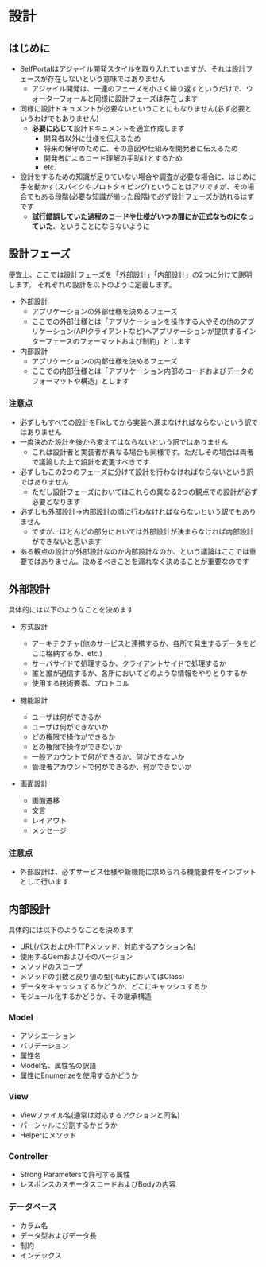 # 設計
## はじめに
* SelfPortalはアジャイル開発スタイルを取り入れていますが、それは設計フェーズが存在しないという意味ではありません
    * アジャイル開発は、一連のフェーズを小さく繰り返すというだけで、ウォーターフォールと同様に設計フェーズは存在します
* 同様に設計ドキュメントが必要ないということにもなりません(必ず必要というわけでもありません)
    * **必要に応じて**設計ドキュメントを適宜作成します
        * 開発者以外に仕様を伝えるため
        * 将来の保守のために、その意図や仕組みを開発者に伝えるため
        * 開発者によるコード理解の手助けとするため
        * etc.
* 設計をするための知識が足りていない場合や調査が必要な場合に、はじめに手を動かす(スパイクやプロトタイピング)ということはアリですが、その場合でもある段階(必要な知識が揃った段階)で必ず設計フェーズが訪れるはずです
    * **試行錯誤していた過程のコードや仕様がいつの間にか正式なものになっていた**、ということにならないように

## 設計フェーズ
便宜上、ここでは設計フェーズを「外部設計」「内部設計」の2つに分けて説明します。
それぞれの設計を以下のように定義します。

* 外部設計
    * アプリケーションの外部仕様を決めるフェーズ
    * ここでの外部仕様とは「アプリケーションを操作する人やその他のアプリケーション(APIクライアントなど)へアプリケーションが提供するインターフェースのフォーマットおよび制約」とします
* 内部設計
    * アプリケーションの内部仕様を決めるフェーズ
    * ここでの内部仕様とは「アプリケーション内部のコードおよびデータのフォーマットや構造」とします

### 注意点
* 必ずしもすべての設計をFixしてから実装へ進まなければならないという訳ではありません
* 一度決めた設計を後から変えてはならないという訳ではありません
    * これは設計者と実装者が異なる場合も同様です。ただしその場合は両者で議論した上で設計を変更すべきです
* 必ずしもこの2つのフェーズに分けて設計を行わなければならないという訳ではありません
    * ただし設計フェーズにおいてはこれらの異なる2つの観点での設計が必ず必要となります
* 必ずしも外部設計→内部設計の順に行わなければならないという訳でもありません
    * ですが、ほとんどの部分においては外部設計が決まらなければ内部設計ができないと思います
* ある観点の設計が外部設計なのか内部設計なのか、という議論はここでは重要ではありません。決めるべきことを漏れなく決めることが重要なのです

## 外部設計
具体的には以下のようなことを決めます

* 方式設計
    * アーキテクチャ(他のサービスと連携するか、各所で発生するデータをどこに格納するか、etc.)
    * サーバサイドで処理するか、クライアントサイドで処理するか
    * 誰と誰が通信するか、各所においてどのような情報をやりとりするか
    * 使用する技術要素、プロトコル
* 機能設計
    * ユーザは何ができるか
    * ユーザは何ができないか
    * どの権限で操作ができるか
    * どの権限で操作ができないか
    * 一般アカウントで何ができるか、何ができないか
    * 管理者アカウントで何ができるか、何ができないか

* 画面設計
    * 画面遷移
    * 文言
    * レイアウト
    * メッセージ

### 注意点
* 外部設計は、必ずサービス仕様や新機能に求められる機能要件をインプットとして行います

## 内部設計
具体的には以下のようなことを決めます

* URL(パスおよびHTTPメソッド、対応するアクション名)
* 使用するGemおよびそのバージョン
* メソッドのスコープ
* メソッドの引数と戻り値の型(RubyにおいてはClass)
* データをキャッシュするかどうか、どこにキャッシュするか
* モジュール化するかどうか、その継承構造

### Model
* アソシエーション
* バリデーション
* 属性名
* Model名、属性名の訳語
* 属性にEnumerizeを使用するかどうか

### View
* Viewファイル名(通常は対応するアクションと同名)
* パーシャルに分割するかどうか
* Helperにメソッド

### Controller
* Strong Parametersで許可する属性
* レスポンスのステータスコードおよびBodyの内容

### データベース
* カラム名
* データ型およびデータ長
* 制約
* インデックス
